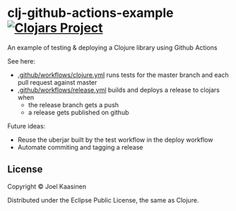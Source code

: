 # clj-github-actions-example [![Clojars Project](https://img.shields.io/clojars/v/com.github.opqdonut/clj-github-actions-example.svg)](https://clojars.org/com.github.opqdonut/clj-github-actions-example)

An example of testing & deploying a Clojure library using Github Actions

See here:
- [.github/workflows/clojure.yml](.github/workflows/clojure.yml) runs tests for the master branch and each pull request against master
- [.github/workflows/release.yml](.github/workflows/release.yml) builds and deploys a release to clojars when
  - the release branch gets a push
  - a release gets published on github

Future ideas:
- Reuse the uberjar built by the test workflow in the deploy workflow
- Automate commiting and tagging a release

## License

Copyright © Joel Kaasinen

Distributed under the Eclipse Public License, the same as Clojure.
